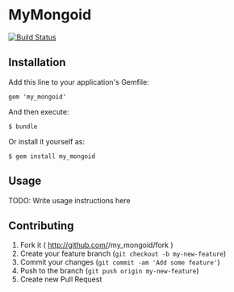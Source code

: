 # MyMongoid

[![Build Status](https://travis-ci.org/luin/my_mongoid.png?branch=master)](https://travis-ci.org/luin/my_mongoid)

## Installation

Add this line to your application's Gemfile:

    gem 'my_mongoid'

And then execute:

    $ bundle

Or install it yourself as:

    $ gem install my_mongoid

## Usage

TODO: Write usage instructions here

## Contributing

1. Fork it ( http://github.com/<my-github-username>/my_mongoid/fork )
2. Create your feature branch (`git checkout -b my-new-feature`)
3. Commit your changes (`git commit -am 'Add some feature'`)
4. Push to the branch (`git push origin my-new-feature`)
5. Create new Pull Request
